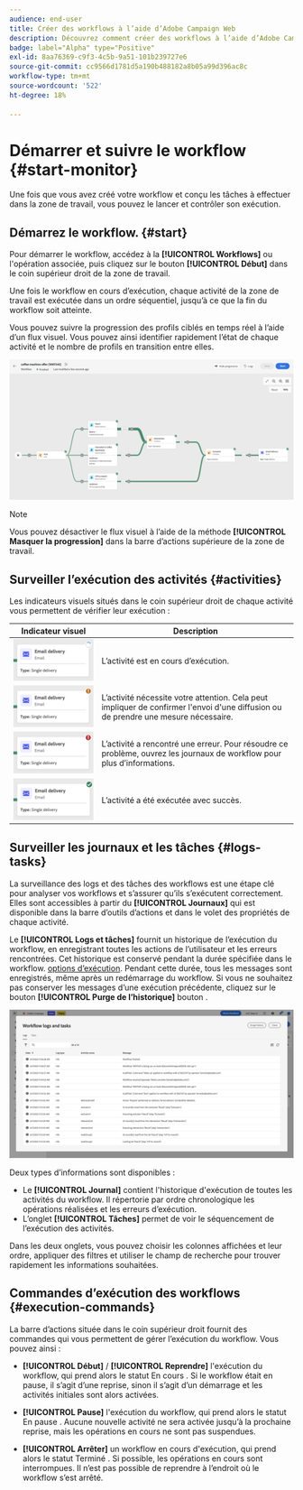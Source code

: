 ```yaml
---
audience: end-user
title: Créer des workflows à l’aide d’Adobe Campaign Web
description: Découvrez comment créer des workflows à l’aide d’Adobe Campaign Web.
badge: label="Alpha" type="Positive"
exl-id: 8aa76369-c9f3-4c5b-9a51-101b239727e6
source-git-commit: cc9566d1781d5a190b488182a8b05a99d396ac8c
workflow-type: tm+mt
source-wordcount: '522'
ht-degree: 18%

---
```


# Démarrer et suivre le workflow {#start-monitor}

Une fois que vous avez créé votre workflow et conçu les tâches à effectuer dans la zone de travail, vous pouvez le lancer et contrôler son exécution.

## Démarrez le workflow. {#start}

Pour démarrer le workflow, accédez à la **[!UICONTROL Workflows]** ou l&#39;opération associée, puis cliquez sur le bouton **[!UICONTROL Début]** dans le coin supérieur droit de la zone de travail.

Une fois le workflow en cours d’exécution, chaque activité de la zone de travail est exécutée dans un ordre séquentiel, jusqu’à ce que la fin du workflow soit atteinte.

Vous pouvez suivre la progression des profils ciblés en temps réel à l’aide d’un flux visuel. Vous pouvez ainsi identifier rapidement l’état de chaque activité et le nombre de profils en transition entre elles.

![](assets/workflow-execution.png)

>[!NOTE]
>
>Vous pouvez désactiver le flux visuel à l’aide de la méthode **[!UICONTROL Masquer la progression]** dans la barre d’actions supérieure de la zone de travail.

## Surveiller l’exécution des activités {#activities}

Les indicateurs visuels situés dans le coin supérieur droit de chaque activité vous permettent de vérifier leur exécution :

| Indicateur visuel | Description |
|-----|------------|
| ![](assets/activity-status-pending.png) | L’activité est en cours d’exécution. |
| ![](assets/activity-status-orange.png) | L’activité nécessite votre attention. Cela peut impliquer de confirmer l&#39;envoi d&#39;une diffusion ou de prendre une mesure nécessaire. |
| ![](assets/activity-status-red.png) | L’activité a rencontré une erreur. Pour résoudre ce problème, ouvrez les journaux de workflow pour plus d’informations. |
| ![](assets/activity-status-green.png) | L’activité a été exécutée avec succès. |

## Surveiller les journaux et les tâches {#logs-tasks}

La surveillance des logs et des tâches des workflows est une étape clé pour analyser vos workflows et s’assurer qu’ils s’exécutent correctement. Elles sont accessibles à partir du **[!UICONTROL Journaux]** qui est disponible dans la barre d’outils d’actions et dans le volet des propriétés de chaque activité.

Le **[!UICONTROL Logs et tâches]** fournit un historique de l’exécution du workflow, en enregistrant toutes les actions de l’utilisateur et les erreurs rencontrées. Cet historique est conservé pendant la durée spécifiée dans le workflow. [options d’exécution](workflow-settings.md). Pendant cette durée, tous les messages sont enregistrés, même après un redémarrage du workflow. Si vous ne souhaitez pas conserver les messages d’une exécution précédente, cliquez sur le bouton **[!UICONTROL Purge de l’historique]** bouton .

![](assets/workflow-logs.png)

Deux types d’informations sont disponibles :

* Le **[!UICONTROL Journal]** contient l&#39;historique d&#39;exécution de toutes les activités du workflow. Il répertorie par ordre chronologique les opérations réalisées et les erreurs d’exécution.
* L’onglet **[!UICONTROL Tâches]** permet de voir le séquencement de l’exécution des activités.

Dans les deux onglets, vous pouvez choisir les colonnes affichées et leur ordre, appliquer des filtres et utiliser le champ de recherche pour trouver rapidement les informations souhaitées.

## Commandes d’exécution des workflows {#execution-commands}

La barre d’actions située dans le coin supérieur droit fournit des commandes qui vous permettent de gérer l’exécution du workflow. Vous pouvez ainsi :

* **[!UICONTROL Début]** / **[!UICONTROL Reprendre]** l&#39;exécution du workflow, qui prend alors le statut En cours . Si le workflow était en pause, il s’agit d’une reprise, sinon il s’agit d’un démarrage et les activités initiales sont alors activées.

* **[!UICONTROL Pause]** l&#39;exécution du workflow, qui prend alors le statut En pause . Aucune nouvelle activité ne sera activée jusqu’à la prochaine reprise, mais les opérations en cours ne sont pas suspendues.

* **[!UICONTROL Arrêter]** un workflow en cours d&#39;exécution, qui prend alors le statut Terminé . Si possible, les opérations en cours sont interrompues. Il n’est pas possible de reprendre à l’endroit où le workflow s’est arrêté.
